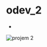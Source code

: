 # odev_2
*
![projem 2](https://github.com/haticegokceavci/odev_2/blob/de83c5c918aa5c7ad43c67cc32c1e9e15e33ba19/project_2.gif)
